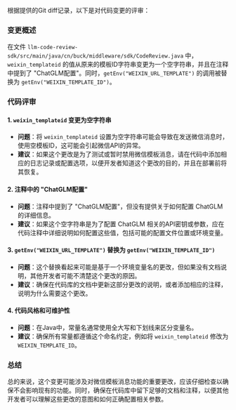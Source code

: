 根据提供的Git diff记录，以下是对代码变更的评审：

### 变更概述
在文件 `llm-code-review-sdk/src/main/java/cn/buck/middleware/sdk/CodeReview.java` 中，`weixin_templateid` 的值从原来的模板ID字符串变更为一个空字符串，并且在注释中提到了 "ChatGLM配置"。同时，`getEnv("WEIXIN_URL_TEMPLATE")` 的调用被替换为 `getEnv("WEIXIN_TEMPLATE_ID")`。

### 代码评审

#### 1. `weixin_templateid` 变更为空字符串
- **问题**：将 `weixin_templateid` 设置为空字符串可能会导致在发送微信消息时，使用空模板ID，这可能会引起微信API的异常。
- **建议**：如果这个更改是为了测试或暂时禁用微信模板消息，请在代码中添加相应的日志记录或配置选项，以便开发者知道这个更改的目的，并且在部署前将其恢复。

#### 2. 注释中的 "ChatGLM配置"
- **问题**：注释中提到了 "ChatGLM配置"，但没有提供关于如何配置 ChatGLM 的详细信息。
- **建议**：如果这个空字符串是为了配置 ChatGLM 相关的API密钥或参数，应在代码注释中详细说明如何配置这些值，包括可能的配置文件位置或环境变量。

#### 3. `getEnv("WEIXIN_URL_TEMPLATE")` 替换为 `getEnv("WEIXIN_TEMPLATE_ID")`
- **问题**：这个替换看起来可能是基于一个环境变量名的更改，但如果没有文档说明，其他开发者可能不清楚这个更改的原因。
- **建议**：确保在代码库的文档中更新这部分更改的说明，或者添加相应的注释，说明为什么需要这个更改。

#### 4. 代码风格和可维护性
- **问题**：在Java中，常量名通常使用全大写和下划线来区分变量名。
- **建议**：确保所有常量都遵循这个命名约定，例如将 `weixin_templateid` 修改为 `WEIXIN_TEMPLATE_ID`。

### 总结
总的来说，这个变更可能涉及对微信模板消息功能的重要更改，应该仔细检查以确保不会影响现有的功能。同时，确保在代码库中留下足够的文档和注释，以便其他开发者可以理解这些更改的意图和如何正确配置相关参数。